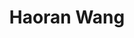 ---
# Display name
title: Haoran Wang

weight: 30

# Is this the primary user of the site?
superuser: true

# Role/position
role: PhD Candidate, Emory University

# Organizations/Affiliations
# organizations:
# - name: School of Computer Science and Informatics
#   url: https://www.cardiff.ac.uk/computer-science/
# - name: Cardiff University
#   url: https://www.cardiff.ac.uk/

# Short bio (displayed in user profile at end of posts)
bio: My research interests include text adaptation, evaluation of natural language generation, and NLP for education.

interests:
- Text Adaptation
- Evaluation of Natural Language Generation
- Natural Language Processing for Education

# education:
#   courses:
#   - course: PhD in Computer Science
#     institution: University of Sheffield
#     year: 2021
#   - course: MSc in Computer Science
#     institution: University of Sao Paulo
#     year: 2013
#   - course: BSc in Informatics Engineering
#     institution: Pontifical Catholic University of Peru
#     year: 2009

# Social/Academic Networking
# For available icons, see: https://sourcethemes.com/academic/docs/page-builder/#icons
#   For an email link, use "fas" icon pack, "envelope" icon, and a link in the
#   form "mailto:your-email@example.com" or "#contact" for contact widget.
social:
- icon: globe
  icon_pack: fas
  link: https://haoranwang18.github.io/
# - icon: envelope
#   icon_pack: fas
#   link: 'mailto:AlvaManchegoF@cardiff.ac.uk'
- icon: twitter
  icon_pack: fab
  link: https://x.com/hwang2226
- icon: google-scholar  # Alternatively, use `google-scholar` icon from `ai` icon pack
  icon_pack: ai
  link: https://scholar.google.com/citations?user=aEuLcokAAAAJ&hl=en
# - icon: github
#   icon_pack: fab
#   link: https://github.com/feralvam
# Link to a PDF of your resume/CV from the About widget.
# To enable, copy your resume/CV to `static/files/cv.pdf` and uncomment the lines below.
# - icon: cv
#   icon_pack: ai
#   link: files/cv.pdf

# Enter email to display Gravatar (if Gravatar enabled in Config)
email: ""

# Highlight the author in author lists? (true/false)
highlight_name: true

# Organizational groups that you belong to (for People widget)
#   Set this to `[]` or comment out if you are not using People widget.
user_groups:
- Organizers
---